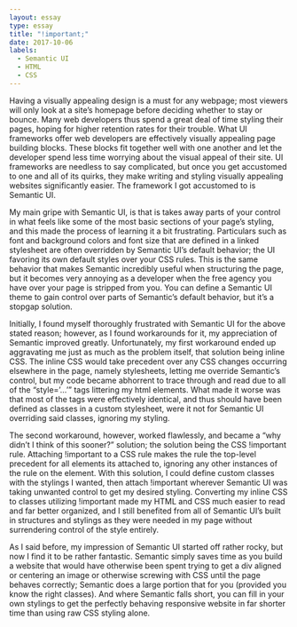 ```yaml
---
layout: essay
type: essay
title: "!important;"
date: 2017-10-06
labels:
  - Semantic UI
  - HTML
  - CSS
---
```


Having a visually appealing design is a must for any webpage; most viewers will only look at a site’s homepage before deciding whether to stay or bounce. Many web developers thus spend a great deal of time styling their pages, hoping for higher retention rates for their trouble. What UI frameworks offer web developers are effectively visually appealing page building blocks. These blocks fit together well with one another and let the developer spend less time worrying about the visual appeal of their site. UI frameworks are needless to say complicated, but once you get accustomed to one and all of its quirks, they make writing and styling visually appealing websites significantly easier. The framework I got accustomed to is Semantic UI.

My main gripe with Semantic UI, is that is takes away parts of your control in what feels like some of the most basic sections of your page’s styling, and this made the process of learning it a bit frustrating. Particulars such as font and background colors and font size that are defined in a linked stylesheet are often overridden by Semantic UI’s default behavior; the UI favoring its own default styles over your CSS rules. This is the same behavior that makes Semantic incredibly useful when structuring the page, but it becomes very annoying as a developer when the free agency you have over your page is stripped from you. You can define a Semantic UI theme to gain control over parts of Semantic’s default behavior, but it’s a stopgap solution.

Initially, I found myself thoroughly frustrated with Semantic UI for the above stated reason; however, as I found workarounds for it, my appreciation of Semantic improved greatly. Unfortunately, my first workaround ended up aggravating me just as much as the problem itself, that solution being inline CSS. The inline CSS would take precedent over any CSS changes occurring elsewhere in the page, namely stylesheets, letting me override Semantic’s control, but my code became abhorrent to trace through and read due to all of the “style=’…’” tags littering my html elements. What made it worse was that most of the tags were effectively identical, and thus should have been defined as classes in a custom stylesheet, were it not for Semantic UI overriding said classes, ignoring my styling.

The second workaround, however, worked flawlessly, and became a “why didn’t I think of this sooner?” solution; the solution being the CSS !important rule. Attaching !important to a CSS rule makes the rule the top-level precedent for all elements its attached to, ignoring any other instances of the rule on the element. With this solution, I could define custom classes with the stylings I wanted, then attach !important wherever Semantic UI was taking unwanted control to get my desired styling. Converting my inline CSS to classes utilizing !important made my HTML and CSS much easier to read and far better organized, and I still benefited from all of Semantic UI’s built in structures and stylings as they were needed in my page without surrendering control of the style entirely.

As I said before, my impression of Semantic UI started off rather rocky, but now I find it to be rather fantastic. Semantic simply saves time as you build a website that would have otherwise been spent trying to get a div aligned or centering an image or otherwise screwing with CSS until the page behaves correctly; Semantic does a large portion that for you (provided you know the right classes). And where Semantic falls short, you can fill in your own stylings to get the perfectly behaving responsive website in far shorter time than using raw CSS styling alone.
